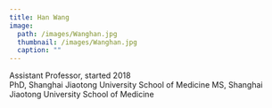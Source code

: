 ```yaml
---
title: Han Wang
image: 
  path: /images/Wanghan.jpg
  thumbnail: /images/Wanghan.jpg
  caption: ""
---
```

Assistant Professor, started 2018  <br />
PhD, Shanghai Jiaotong University School of Medicine
MS, Shanghai Jiaotong University School of Medicine